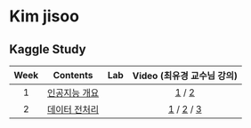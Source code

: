 # Kim jisoo
## Kaggle Study
| Week | Contents |Lab| Video (최유경 교수님 강의) |
|:---:|:---:|:---:|:---:|
| 1 | [인공지능 개요](https://github.com/Sejong-Kaggle-Study-3rd/Kim_Jisoo/blob/main/%EC%9D%B8%EA%B3%B5%EC%A7%80%EB%8A%A5%20%EA%B0%9C%EC%9A%94.md) || [1](https://www.youtube.com/watch?v=ny48cBIKtiY&list=PL1xKqHsVFgvmIAJBy-cbB9zQcnMb6zsT2&index=3) / [2](https://www.youtube.com/watch?v=icj8LE6kcRk&list=PL1xKqHsVFgvmIAJBy-cbB9zQcnMb6zsT2&index=4) |
| 2 | [데이터 전처리]() | |[1](https://youtu.be/gVdkxfYQtG0) / [2](https://youtu.be/yqm4AL9y2RU) / [3](https://youtu.be/dSD5xTuXwa8) |
